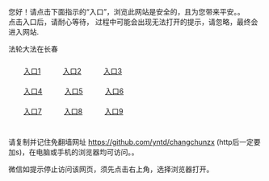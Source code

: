 您好！请点击下面指示的“入口”，浏览此网站是安全的，且为您带来平安。。 <br/>
点击入口后，请耐心等待， 过程中可能会出现无法打开的提示，请忽略，最终会进入网站. </br>

法轮大法在长春<br/>
<div style="padding:10px"><a style="margin:20px" target="_blank" href="https://d1w36xvrdngb2e.cloudfront.net/2Qpsp?swxzhy" id="ccLink1" rel="nofollow">入口1</a> <a target="_blank" style="margin:20px" href="https://d3953f5zogx17s.cloudfront.net/2Qpsp?ybcyzmjz" id="ccLink2" rel="nofollow">入口2</a> <a style="margin:20px" target="_blank" href="https://dwryhcgvd7hox.cloudfront.net/2Qpsp?yyviryam" id="ccLink3" rel="nofollow">入口3</a></div>

<div style="padding:10px" ><a style="margin:20px" target="_blank" href="https://d1w36xvrdngb2e.cloudfront.net/2Qpsp?swxzhy" id="ccLink4" rel="nofollow">入口4</a> <a style="margin:20px" href="https://d3953f5zogx17s.cloudfront.net/2Qpsp?ybcyzmjz" target="_blank" id="ccLink5" rel="nofollow">入口5</a> <a style="margin:20px" href="https://dwryhcgvd7hox.cloudfront.net/2Qpsp?yyviryam" target="_blank" id="ccLink6" rel="nofollow">入口6</a></div>

<div style="padding:10px"><a style="margin:20px" target="_blank" href="https://d1w36xvrdngb2e.cloudfront.net/2Qpsp?swxzhy" id="ccLink7" rel="nofollow">入口7</a> <a style="margin:20px" href="https://d3953f5zogx17s.cloudfront.net/2Qpsp?ybcyzmjz" target="_blank" id="ccLink8" rel="nofollow">入口8</a> <a style="margin:20px" target="_blank" href="https://dwryhcgvd7hox.cloudfront.net/2Qpsp?yyviryam" id="ccLink9" rel="nofollow">入口9</a></div>

<br/>



请复制并记住免翻墙网址 https://github.com/yntd/changchunzx (http后一定要加s)，在电脑或手机的浏览器均可访问。。<br/>

微信如提示停止访问该网页，须先点击右上角，选择浏览器打开。

